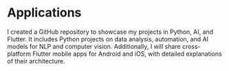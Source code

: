 # Applications
I created a GitHub repository to showcase my projects in Python, AI, and Flutter. It includes Python projects on data analysis, automation, and AI models for NLP and computer vision. Additionally, I will share cross-platform Flutter mobile apps for Android and iOS, with detailed explanations of their architecture.
